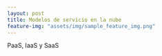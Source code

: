 ```yaml
---
layout: post
title: Modelos de servicio en la nube
feature-img: "assets/img/sample_feature_img.png"
---
```

PaaS, IaaS y SaaS
